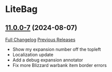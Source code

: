 # LiteBag

## [11.0.0-7](https://github.com/xod-wow/LiteBag/tree/11.0.0-7) (2024-08-07)
[Full Changelog](https://github.com/xod-wow/LiteBag/compare/11.0.0-6...11.0.0-7) [Previous Releases](https://github.com/xod-wow/LiteBag/releases)

- Show my expansion number off the topleft  
- Localization update  
- Add a debug expansion annotator  
- Fix more Blizzard warbank item border errors  
